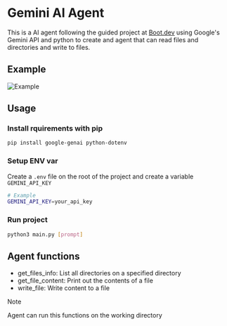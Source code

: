 # Gemini AI Agent
This is a AI agent following the guided project at [Boot.dev](https://www.boot.dev/courses/build-ai-agent-python) using Google's Gemini API and python to create and agent that can read files and directories and write to files.

## Example

![Example](example/example.gif)

## Usage

### Install rquirements with pip

```bash
pip install google-genai python-dotenv
```

### Setup ENV var

Create a `.env` file on the root of the project and create a variable `GEMINI_API_KEY`

```bash
# Example
GEMINI_API_KEY=your_api_key
```

### Run project

```bash
python3 main.py [prompt]
```

## Agent functions

- get_files_info: List all directories on a specified directory
- get_file_content: Print out the contents of a file 
- write_file: Write content to a file

> [!NOTE]  
> Agent can run this functions on the working directory
